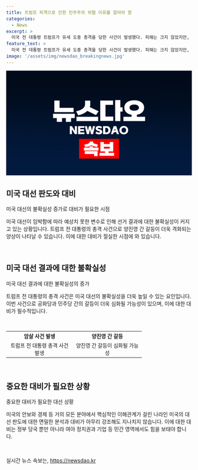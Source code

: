 ```yaml
---
title: 트럼프 피격으로 인한 민주주의 위협 이유를 알아야 함
categories:
  - News
excerpt: >
  미국 전 대통령 트럼프가 유세 도중 총격을 당한 사건이 발생했다. 피해는 크지 않았지만, 암살 시도는 미국 사회에 충격을 주었으며, 대선에 미칠 영향도 우려된다. 공화당과 민주당 간의 갈등은 더욱 심화될 수 있으며, 대선 결과의 불확실성은 더 커졌다. 미국 안보와 경제 등에 중대한 영향을 미칠 가능성이 있는 만큼 관련된 대비와 분석은 중요하다.
feature_text: >
  미국 전 대통령 트럼프가 유세 도중 총격을 당한 사건이 발생했다. 피해는 크지 않았지만, 암살 시도는 미국 사회에 충격을 주었으며, 대선에 미칠 영향도 우려된다. 공화당과 민주당 간의 갈등은 더욱 심화될 수 있으며, 대선 결과의 불확실성은 더 커졌다. 미국 안보와 경제 등에 중대한 영향을 미칠 가능성이 있는 만큼 관련된 대비와 분석은 중요하다.
image: '/assets/img/newsdao_breakingnews.jpg'
---
```


<p><img src="/assets/img/newsdao_breakingnews.jpg" alt="ontimetimes 속보" /></p>

<h2 data-ke-size="size26">미국 대선 판도와 대비</h2>

<p data-ke-size="size16">미국 대선의 불확실성 증가로 대비가 필요한 시점</p>

<p>미국 대선이 임박함에 따라 예상치 못한 변수로 인해 선거 결과에 대한 불확실성이 커지고 있는 상황입니다. 트럼프 전 대통령의 총격 사건으로 양진영 간 갈등이 더욱 격화되는 양상이 나타날 수 있습니다. 이에 대한 대비가 절실한 시점에 와 있습니다.</p>

<p data-ke-size="size16">&nbsp;</p>

<h2 data-ke-size="size26">미국 대선 결과에 대한 불확실성</h2>

<p data-ke-size="size16">미국 대선 결과에 대한 불확실성의 증가</p>

<p>트럼프 전 대통령의 총격 사건은 미국 대선의 불확실성을 더욱 높일 수 있는 요인입니다. 이번 사건으로 공화당과 민주당 간의 갈등이 더욱 심화될 가능성이 있으며, 이에 대한 대비가 필수적입니다.</p>

<p data-ke-size="size16">&nbsp;</p>

<table>
  <colgroup>
    <col width="181" />
    <col width="187" />
  </colgroup>
  <tr>
    <td style="text-align: center; height: 17px;"><b>암살 사건 발생</b></td>
    <td style="text-align: center; height: 17px;"><b>양진영 간 갈등</b></td>
  </tr>
  <tr>
    <td style="text-align: center; height: 17px;">트럼프 전 대통령 총격 사건 발생</td>
    <td style="text-align: center; height: 17px;">양진영 간 갈등이 심화될 가능성</td>
  </tr>
</table>

<p data-ke-size="size16">&nbsp;</p>

<h2 data-ke-size="size26">중요한 대비가 필요한 상황</h2>

<p data-ke-size="size16">중요한 대비가 필요한 대선 상황</p>

<p>미국의 안보와 경제 등 거의 모든 분야에서 핵심적인 이해관계가 걸린 나라인 미국의 대선 판도에 대한 면밀한 분석과 대비가 아무리 강조해도 지나치지 않습니다. 이에 대한 대비는 정부 당국 뿐만 아니라 여야 정치권과 기업 등 민간 영역에서도 힘을 보태야 합니다.</p>

<p data-ke-size="size16">&nbsp;</p>
실시간 뉴스 속보는, <a href="https://newsdao.kr" rel="dofollow">https://newsdao.kr</a>


